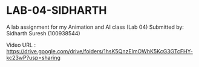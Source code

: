 # LAB-04-SIDHARTH
A lab assignment for my Animation and AI class (Lab 04)
Submitted by: Sidharth Suresh (100938544)

Video URL : https://drive.google.com/drive/folders/1hsK5QnzEImOWhK5KcG3GTcFHY-kc23wP?usp=sharing
